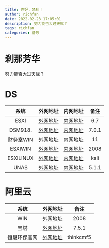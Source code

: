 ```yaml
---
title: 你好，梵刹！
author: richfan
date: 2022-02-23 17:05:01
description: 努力能否大过天赋？
tags: richfan
categories: 备忘
---
```

# 刹那芳华

努力能否大过天赋？

# DS

| 系统       | 外网地址                                | 内网地址                        | 备注   |
| :---:     | :---:                                  | :---:                          | :---: |
| ESXI      | [外网地址](https://222.128.87.142:9888) | [内网地址](https://10.103.3.201) | 6.7   |
| DSM918.   | [外网地址](http://222.128.87.142:9889)  | [内网地址](http://10.103.3.202)  | 7.0.1 |
| 财务室WIN  | [外网地址](http://222.128.87.142:9890)  | [内网地址](http://10.103.3.209)  | 11    |
| ESXIWIN   | [外网地址](http://222.128.87.142:9891)  | [内网地址](http://10.103.3.203)  | 2008  |
| ESXILINUX | [外网地址](http://222.128.87.142:9892)  | [内网地址](http://10.103.3.204)  | kali  |
| UNAS      | [外网地址](http://222.128.87.142:9893)  | [内网地址](http://10.103.3.205)  | 5.1.1 |

# 阿里云

| 系统            | 外网地址                                  | 备注        |
| :---:          | :---:                                    | :---:      |
| WIN            | [外网地址](http://47.102.207.22:9999)     |  2008      |
| 宝塔            | [外网地址](http://47.102.207.22:3389)     |  7.5.1     |
| 恒晟环保官网     | [外网地址](http://heng-sheng.com.cn:80)   |  thinkcmf5 |
